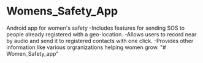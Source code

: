 # Womens_Safety_App
Android app for women's safety
-Includes features for sending SOS to people already registered with a geo-location.
-Allows users to record near by audio and send it to registered contacts with one click.
-Provides other information like various orgranizations helping women grow.
"# Women_Safety_app" 
